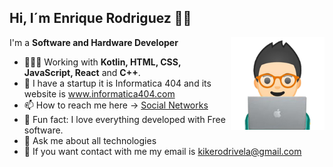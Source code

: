 ## Hi, I´m Enrique Rodriguez 👋🏽

<img width=150 align="right" src="https://github.com/enriquetecfan11/enriquetecfan11/blob/main/Memoji-01.png" />

I'm a **Software and Hardware Developer**

- 👨🏽‍💻 Working with **Kotlin, HTML, CSS, JavaScript, React** and **C++**.
- 🚀 I have a startup it is Informatica 404 and its website is www.informatica404.com
- 📫 How to reach me here -> [Social Networks](https://linktr.ee/enriquetecfan)
- 🧱 Fun fact: I love everything developed with Free software.
- 💬 Ask me about all technologies
- 📧 If you want contact with me my email is kikerodrivela@gmail.com
